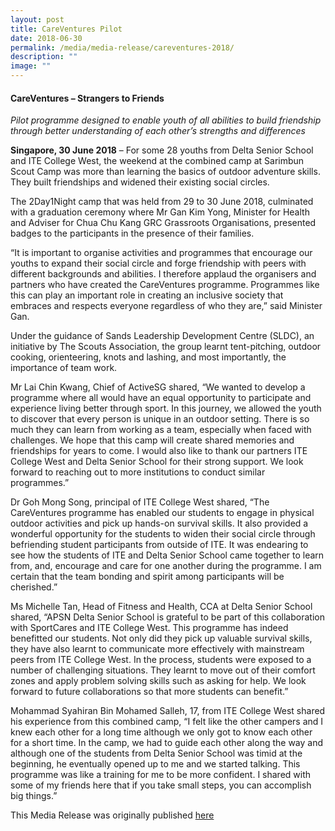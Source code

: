 ```yaml
---
layout: post
title: CareVentures Pilot
date: 2018-06-30
permalink: /media/media-release/careventures-2018/
description: ""
image: ""
---
```

#### CareVentures – Strangers to Friends

*Pilot programme designed to enable youth of all abilities to build friendship through better understanding of each other’s strengths and differences*

**Singapore, 30 June 2018** – For some 28 youths from Delta Senior School and ITE College West, the weekend at the combined camp at Sarimbun Scout Camp was more than learning the basics of outdoor adventure skills. They built friendships and widened their existing social circles.

The 2Day1Night camp that was held from 29 to 30 June 2018, culminated with a graduation ceremony where Mr Gan Kim Yong, Minister for Health and Adviser for Chua Chu Kang GRC Grassroots Organisations, presented badges to the participants in the presence of their families.

“It is important to organise activities and programmes that encourage our youths to expand their social circle and forge friendship with peers with different backgrounds and abilities. I therefore applaud the organisers and partners who have created the CareVentures programme. Programmes like this can play an important role in creating an inclusive society that embraces and respects everyone regardless of who they are,” said Minister Gan.

Under the guidance of Sands Leadership Development Centre (SLDC), an initiative by The Scouts Association, the group learnt tent-pitching, outdoor cooking, orienteering, knots and lashing, and most importantly, the importance of team work.

Mr Lai Chin Kwang, Chief of ActiveSG shared, “We wanted to develop a programme where all would have an equal opportunity to participate and experience living better through sport. In this journey, we allowed the youth to discover that every person is unique in an outdoor setting. There is so much they can learn from working as a team, especially when faced with challenges. We hope that this camp will create shared memories and friendships for years to come. I would also like to thank our partners ITE College West and Delta Senior School for their strong support. We look forward to reaching out to more institutions to conduct similar programmes.”

Dr Goh Mong Song, principal of ITE College West shared, “The CareVentures programme has enabled our students to engage in physical outdoor activities and pick up hands-on survival skills. It also provided a wonderful opportunity for the students to widen their social circle through befriending student participants from outside of ITE. It was endearing to see how the students of ITE and Delta Senior School came together to learn from, and, encourage and care for one another during the programme. I am certain that the team bonding and spirit among participants will be cherished.”

Ms Michelle Tan, Head of Fitness and Health, CCA at Delta Senior School shared, “APSN Delta Senior School is grateful to be part of this collaboration with SportCares and ITE College West. This programme has indeed benefitted our students. Not only did they pick up valuable survival skills, they have also learnt to communicate more effectively with mainstream peers from ITE College West. In the process, students were exposed to a number of challenging situations. They learnt to move out of their comfort zones and apply problem solving skills such as asking for help. We look forward to future collaborations so that more students can benefit.”

Mohammad Syahiran Bin Mohamed Salleh, 17, from ITE College West shared his experience from this combined camp, “I felt like the other campers and I knew each other for a long time although we only got to know each other for a short time. In the camp, we had to guide each other along the way and although one of the students from Delta Senior School was timid at the beginning, he eventually opened up to me and we started talking. This programme was like a training for me to be more confident. I shared with some of my friends here that if you take small steps, you can accomplish big things.”

This Media Release was originally published [here](https://www.sportsingapore.gov.sg/Newsroom/Media-Releases/2018/6/CareVentures-Strangers-to-friends)